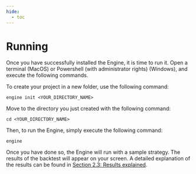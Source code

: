 ```yaml
---
hide:
  - toc
---
```


# Running

Once you have successfully installed the Engine, it is time to run it. Open a terminal (MacOS) or Powershell (with
administrator rights) (Windows), and execute the following commands.

To create your project in a new folder, use the following command:
```
engine init <YOUR_DIRECTORY_NAME>
```

Move to the directory you just created with the following command:
```
cd <YOUR_DIRECTORY_NAME>
```

Then, to run the Engine, simply execute the following command:
```
engine
```

Once you have done so, the Engine will run with a sample strategy. The results of the backtest will appear on your
screen. A detailed explanation of the results can be found in
[Section 2.3: Results explained](/your_first_strategy/results_explained).
